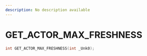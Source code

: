 ```yaml
---
description: No description available 
---
```


# GET_ACTOR_MAX_FRESHNESS

```cpp
int GET_ACTOR_MAX_FRESHNESS(int _Unk0);
```